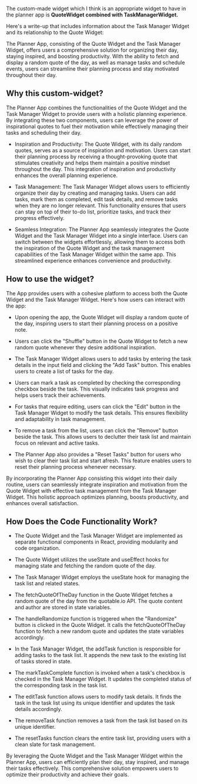  The custom-made widget which I think is an appropriate widget to have in the planner app is <strong>QuoteWidget combined with TaskManagerWidget.</strong>

 Here's a write-up that includes information about the Task Manager Widget and its relationship to the Quote Widget:

The Planner App, consisting of the Quote Widget and the Task Manager Widget, offers users a comprehensive solution for organizing their day, staying inspired, and boosting productivity. With the ability to fetch and display a random quote of the day, as well as manage tasks and schedule events, users can streamline their planning process and stay motivated throughout their day.

## Why this custom-widget?

The Planner App combines the functionalities of the Quote Widget and the Task Manager Widget to provide users with a holistic planning experience. By integrating these two components, users can leverage the power of inspirational quotes to fuel their motivation while effectively managing their tasks and scheduling their day.

- Inspiration and Productivity:
  The Quote Widget, with its daily random quotes, serves as a source of inspiration and motivation. Users can start their planning process by receiving a thought-provoking quote that stimulates creativity and helps them maintain a positive mindset throughout the day. This integration of inspiration and productivity enhances the overall planning experience.

- Task Management:
  The Task Manager Widget allows users to efficiently organize their day by creating and managing tasks. Users can add tasks, mark them as completed, edit task details, and remove tasks when they are no longer relevant. This functionality ensures that users can stay on top of their to-do list, prioritize tasks, and track their progress effectively.

- Seamless Integration:
  The Planner App seamlessly integrates the Quote Widget and the Task Manager Widget into a single interface. Users can switch between the widgets effortlessly, allowing them to access both the inspiration of the Quote Widget and the task management capabilities of the Task Manager Widget within the same app. This streamlined experience enhances convenience and productivity.

## How to use the widget?

The App provides users with a cohesive platform to access both the Quote Widget and the Task Manager Widget. Here's how users can interact with the app:

- Upon opening the app, the Quote Widget will display a random quote of the day, inspiring users to start their planning process on a positive note.

- Users can click the "Shuffle" button in the Quote Widget to fetch a new random quote whenever they desire additional inspiration.

- The Task Manager Widget allows users to add tasks by entering the task details in the input field and clicking the "Add Task" button. This enables users to create a list of tasks for the day.

- Users can mark a task as completed by checking the corresponding checkbox beside the task. This visually indicates task progress and helps users track their achievements.

- For tasks that require editing, users can click the "Edit" button in the Task Manager Widget to modify the task details. This ensures flexibility and adaptability in task management.

- To remove a task from the list, users can click the "Remove" button beside the task. This allows users to declutter their task list and maintain focus on relevant and active tasks.

- The Planner App also provides a "Reset Tasks" button for users who wish to clear their task list and start afresh. This feature enables users to reset their planning process whenever necessary.

By incorporating the Planner App consisting this widget into their daily routine, users can seamlessly integrate inspiration and motivation from the Quote Widget with effective task management from the Task Manager Widget. This holistic approach optimizes planning, boosts productivity, and enhances overall satisfaction.

## How Does the Code Functionality Work?

- The Quote Widget and the Task Manager Widget are implemented as separate functional components in React, providing modularity and code organization.

- The Quote Widget utilizes the useState and useEffect hooks for managing state and fetching the random quote of the day.

- The Task Manager Widget employs the useState hook for managing the task list and related states.

- The fetchQuoteOfTheDay function in the Quote Widget fetches a random quote of the day from the quotable.io API. The quote content and author are stored in state variables.

- The handleRandomize function is triggered when the "Randomize" button is clicked in the Quote Widget. It calls the fetchQuoteOfTheDay function to fetch a new random quote and updates the state variables accordingly.

- In the Task Manager Widget, the addTask function is responsible for adding tasks to the task list. It appends the new task to the existing list of tasks stored in state.

- The markTaskComplete function is invoked when a task's checkbox is checked in the Task Manager Widget. It updates the completed status of the corresponding task in the task list.

- The editTask function allows users to modify task details. It finds the task in the task list using its unique identifier and updates the task details accordingly.

- The removeTask function removes a task from the task list based on its unique identifier.

- The resetTasks function clears the entire task list, providing users with a clean slate for task management.

By leveraging the Quote Widget and the Task Manager Widget within the Planner App, users can efficiently plan their day, stay inspired, and manage their tasks effectively. This comprehensive solution empowers users to optimize their productivity and achieve their goals.